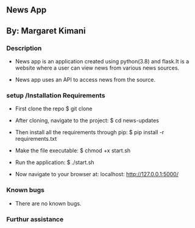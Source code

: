 ## News App
## By: Margaret Kimani

### Description
- News app is an application created using python(3.8) and flask.It is a website where a user can view news from various news sources.
+ News app uses an API to access news from the source.

### setup /Installation Requirements
- First clone the repo $ git clone

+ After cloning, navigate to the project: $ cd news-updates

- Then install all the requirements through pip: $ pip install -r requirements.txt

+ Make the file executable: $ chmod +x start.sh

- Run the application: $ ./start.sh

+ Now navigate to your browser at: localhost: http://127.0.0.1:5000/

### Known bugs

- There are no known bugs.

### Furthur assistance 
